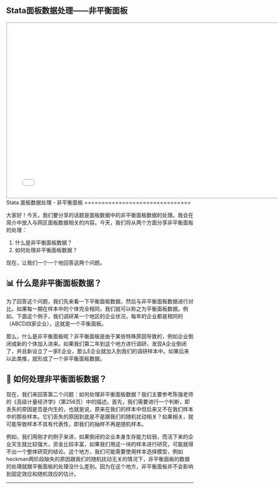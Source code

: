 ## Stata面板数据处理——非平衡面板
<div style="text-align: center;">
  <div style="border: 2px solid #ccc; padding: 10px; display: inline-block;">
<iframe src="//player.bilibili.com/player.html?bvid=BV1Dz4y19799&page=1" scrolling="no" border="0" frameborder="no" framespacing="0" allowfullscreen="true" style="width: 750px; height: 450px;"></iframe>  </div>
</div>
Stata 面板数据处理 - 非平衡面板
===============================

大家好！今天，我们要分享的话题是面板数据中的非平衡面板数据的处理。我会在简介中放入与网区面板数据相关的内容。今天，我们将从两个方面分享非平衡面板的处理：

1. 什么是非平衡面板数据？
2. 如何处理非平衡面板数据？

现在，让我们一个一个地回答这两个问题。

📊 什么是非平衡面板数据？
---------------------

为了回答这个问题，我们先来看一下平衡面板数据，然后与非平衡面板数据进行对比。如果每一期在样本中的个体完全相同，我们就可以称之为平衡面板数据。例如，下面这个例子，我们调研某一个地区的企业状况，每年的企业都是相同的（ABCD四家企业），这就是一个平衡面板。

那么，什么是非平衡面板呢？非平衡面板是由于某些特殊原因导致的，例如企业倒闭或新的个体加入进来。如果我们第二年到这个地方进行调研，发现A企业倒闭了，并且新设立了一家E企业，那么E企业就加入到我们的调研样本中。如果后来以此类推，就形成了一个非平衡面板数据。

🔧 如何处理非平衡面板数据？
---------------------

现在，我们来回答第二个问题：如何处理非平衡面板数据？我们主要参考陈强老师的《高级计量经济学》（第256页）中的描述。首先，我们需要进行一个判断，即丢失的原因是否是内生的，也就是说，原来在我们的样本中但后来又不在我们样本中的那些样本。它们丢失的原因到底是不是跟我们的随机扰动相关？如果相关，就可能导致样本不具有代表性，即我们的抽样不再是随机样本。

例如，我们用刚才的例子来讲，如果倒闭的企业本身生存能力较弱，而活下来的企业天生就比较强大，资金比较丰富，如果我们用这一块的样本进行研究，可能就得不出一个整体研究的结论。这个地方，我们可能需要使用样本选择模型，例如heckman两阶段缺失的原因跟我们的随机扰动无关的情况下，非平衡面板的数据的处理就跟平衡面板的处理没什么差别。因为在这个地方，非平衡面板并不会影响到固定效应和随机效应的估计。

- - - - - -
